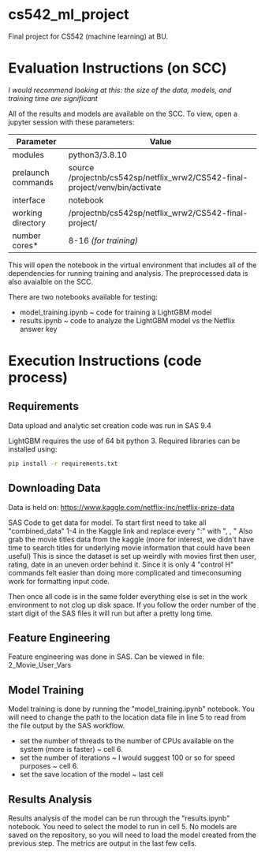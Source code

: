 # cs542_ml_project
Final project for CS542 (machine learning) at BU.

# Evaluation Instructions (on SCC)
*I would recommend looking at this: the size of the data, models, and training time are significant*

All of the results and models are available on the SCC. To view, open a jupyter session with these parameters:

| Parameter          | Value                                                                        |
|--------------------|------------------------------------------------------------------------------|
| modules            | python3/3.8.10                                                               |
| prelaunch commands | source /projectnb/cs542sp/netflix_wrw2/CS542-final-project/venv/bin/activate |
| interface          | notebook                                                                     |
| working directory  | /projectnb/cs542sp/netflix_wrw2/CS542-final-project/                         |
| number cores*      | 8-16 *(for training)*                                                        |

This will open the notebook in the virtual environment that includes all of the dependencies for running training and analysis. The preprocessed data is also avaialble on the SCC.

There are two notebooks available for testing:
 - model_training.ipynb ~ code for training a LightGBM model
 - results.ipynb ~ code to analyze the LightGBM model vs the Netflix answer key

# Execution Instructions (code process)

## Requirements
Data upload and analytic set creation code was run in SAS 9.4

LightGBM requires the use of 64 bit python 3. Required libraries can be installed using:

```bash
pip install -r requirements.txt
```
## Downloading Data
Data is held on: https://www.kaggle.com/netflix-inc/netflix-prize-data

SAS Code to get data for model. To start first need to take all "combined_data" 1-4 in the Kaggle link and replace every ":" with ", ,           "
Also grab the movie titles data from the kaggle (more for interest, we didn't have time to search titles for underlying movie information that could have been useful)
This is since the dataset is set up weirdly with movies first then user, rating, date in an uneven order behind it. Since it is only 4 "control H" commands felt easier than doing more complicated and timeconsuming work for formatting input code. 

Then once all code is in the same folder everything else is set in the work environment to not clog up disk space. If you follow the order number of the start digit of the SAS files it will run but after a pretty long time.

## Feature Engineering
Feature engineering was done in SAS. Can be viewed in file: 2_Movie_User_Vars

## Model Training
Model training is done by running the "model_training.ipynb" notebook. You will need to change the path to the location data file in line 5 to read from the file output by the SAS workflow. 
 - set the number of threads to the number of CPUs available on the system (more is faster) ~ cell 6.
 - set the number of iterations ~ I would suggest 100 or so for speed purposes ~ cell 6.
 - set the save location of the model ~ last cell

## Results Analysis
Results analysis of the model can be run through the "results.ipynb" notebook. You need to select the model to run in cell 5. No models are saved on the repository, so you will need to load the model created from the previous step. The metrics are output in the last few cells.
